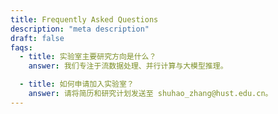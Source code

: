 ```yaml
---
title: Frequently Asked Questions
description: "meta description"
draft: false
faqs:
  - title: 实验室主要研究方向是什么？
    answer: 我们专注于流数据处理、并行计算与大模型推理。

  - title: 如何申请加入实验室？
    answer: 请将简历和研究计划发送至 shuhao_zhang@hust.edu.cn。
---
```

